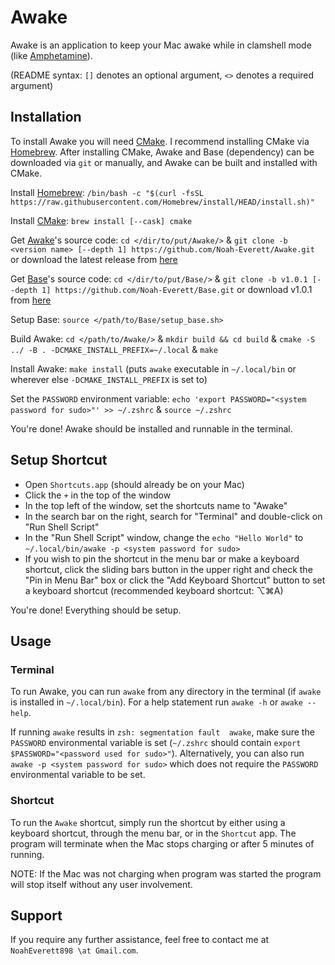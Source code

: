 # **Awake**
Awake is an application to keep your Mac awake while in clamshell mode (like [Amphetamine](https://www.google.com/search?q=amphetimine+app+store&rlz=1C5CHFA_enUS996US996&oq=amphetimine+app+store&aqs=chrome..69i57.3334j0j7&sourceid=chrome&ie=UTF-8#:~:text=Amphetamine%20on%20the,com%20%E2%80%BA%20app%20%E2%80%BA%20amphetamine)).

(README syntax: `[]` denotes an optional argument, `<>` denotes a required argument)

## **Installation**
To install Awake you will need [CMake](https://cmake.org/). I recommend installing CMake via [Homebrew](https://brew.sh/). After installing CMake, Awake and Base (dependency) can be downloaded via `git` or manually, and Awake can be built and installed with CMake.

Install [Homebrew](https://brew.sh/): `/bin/bash -c "$(curl -fsSL https://raw.githubusercontent.com/Homebrew/install/HEAD/install.sh)"`

Install [CMake](https://cmake.org/): `brew install [--cask] cmake`

Get [Awake](https://github.com/Noah-Everett/Awake)'s source code: `cd </dir/to/put/Awake/>` & `git clone -b <version name> [--depth 1] https://github.com/Noah-Everett/Awake.git` or download the latest release from [here](https://github.com/Noah-Everett/Awake/releases)

Get [Base](https://github.com/Noah-Everett/Base)'s source code: `cd </dir/to/put/Base/>` & `git clone -b v1.0.1 [--depth 1] https://github.com/Noah-Everett/Base.git` or download v1.0.1 from [here](https://github.com/Noah-Everett/Base/releases)

Setup Base: `source </path/to/Base/setup_base.sh>`

Build Awake: `cd </path/to/Awake/>` & `mkdir build && cd build` & `cmake -S ../ -B . -DCMAKE_INSTALL_PREFIX=~/.local` & `make`

Install Awake: `make install` (puts `awake` executable in `~/.local/bin` or wherever else `-DCMAKE_INSTALL_PREFIX` is set to)

Set the `PASSWORD` environment variable: `echo 'export PASSWORD="<system password for sudo>"' >> ~/.zshrc` & `source ~/.zshrc` 

You're done! Awake should be installed and runnable in the terminal. 

## **Setup Shortcut**
- Open `Shortcuts.app` (should already be on your Mac) 
- Click the `+` in the top of the window
- In the top left of the window, set the shortcuts name to "Awake"
- In the search bar on the right, search for "Terminal" and double-click on "Run Shell Script"
- In the "Run Shell Script" window, change the `echo "Hello World"` to `~/.local/bin/awake -p <system password for sudo>`
- If you wish to pin the shortcut in the menu bar or make a keyboard shortcut, click the sliding bars button in the upper right and check the "Pin in Menu Bar" box or click the "Add Keyboard Shortcut" button to set a keyboard shortcut (recommended keyboard shortcut: ⌥⌘A)

You're done! Everything should be setup.

## **Usage**

### Terminal
To run Awake, you can run `awake` from any directory in the terminal (if `awake` is installed in `~/.local/bin`). For a help statement run `awake -h` or `awake --help`.

If running `awake` results in `zsh: segmentation fault  awake`, make sure the `PASSWORD` environmental variable is set (`~/.zshrc` should contain `export $PASSWORD="<password used for sudo>"`). Alternatively, you can also run `awake -p <system password for sudo>` which does not require the `PASSWORD` environmental variable to be set.

### Shortcut
To run the `Awake` shortcut, simply run the shortcut by either using a keyboard shortcut, through the menu bar, or in the `Shortcut` app. The program will terminate when the Mac stops charging or after 5 minutes of running. 

NOTE: If the Mac was not charging when program was started the program will stop itself without any user involvement.

## **Support**
If you require any further assistance, feel free to contact me at `NoahEverett898 \at Gmail.com`.
